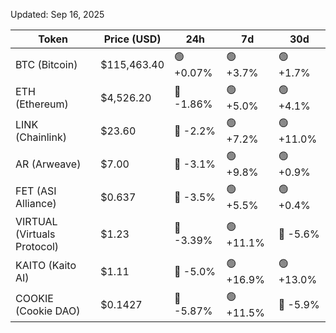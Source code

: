 Updated: Sep 16, 2025

| Token | Price (USD) | 24h | 7d | 30d |
|-------|-------------|-----|----|-----|
| BTC (Bitcoin) | $115,463.40 | 🟢 +0.07% | 🟢 +3.7% | 🟢 +1.7% |
| ETH (Ethereum) | $4,526.20 | 🔴 -1.86% | 🟢 +5.0% | 🟢 +4.1% |
| LINK (Chainlink) | $23.60 | 🔴 -2.2% | 🟢 +7.2% | 🟢 +11.0% |
| AR (Arweave) | $7.00 | 🔴 -3.1% | 🟢 +9.8% | 🟢 +0.9% |
| FET (ASI Alliance) | $0.637 | 🔴 -3.5% | 🟢 +5.5% | 🟢 +0.4% |
| VIRTUAL (Virtuals Protocol) | $1.23 | 🔴 -3.39% | 🟢 +11.1% | 🔴 -5.6% |
| KAITO (Kaito AI) | $1.11 | 🔴 -5.0% | 🟢 +16.9% | 🟢 +13.0% |
| COOKIE (Cookie DAO) | $0.1427 | 🔴 -5.87% | 🟢 +11.5% | 🔴 -5.9% |
